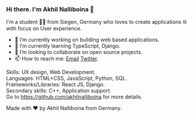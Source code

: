 ### Hi there. I'm Akhil Nalliboina 👋

I'm a student 👨‍💻 from Siegen, Germany who loves to create applications 🌐 with focus on User experience.

- 🔭 I’m currently working on building web based applications.
- 🌱 I’m currently learning TypeScript, Django.
- 👯 I’m looking to collaborate on open source projects.
- 📫 How to reach me: [Email](akhilnalliboina@gmail.com) [Twitter](https://twitter.com/akhilnlb).


Skills: UX design, Web Development.  
Languages: HTML+CSS, JavaScript, Python, SQL.  
Frameworks/Libraries: React JS, Django.  
Secondary skills: C++, Application support.  
Go to https://github.com/akhilnalliboina for more details.


Made with :heart: by Akhil Nalliboina from Germany.
